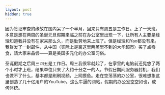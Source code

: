 ```yaml
---
layout: post
hidden: true
---
```


因为签证审查的缘故在国内呆了一个半月，回来只有周五是工作日。上了一天班，本意是想在两周的圣诞元旦假期来临之前在办公室里出现一下，让所有人主要是经理知道我并没有在家呆那么久，而是勤劳地来上班了。但是经理和Yao都没有来。我群发了一封邮件，从中国（实际上是离这里两英里不到的大华超市）买了点零食，请大家来品尝——算是美国多元化的办公室习俗。

圣诞假期之后周三四五是工作日。周三我很早就起了，在家里的电脑前还晃悠了两个小时才上班，结果单位只来了大约十分之一的人。节假日期间服务器封机，我们也做不了什么，基本都是刷刷视频，上网摸鱼。走在空荡荡的办公室，很难想象这里创造了几十亿用户的YouTube。这么牛逼的网站，假期的办公室空空如也，成何体统。
